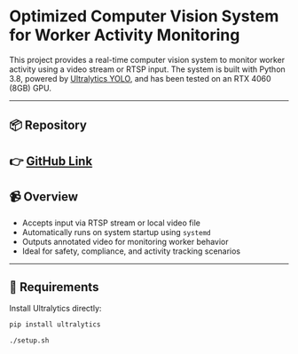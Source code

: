 # **Optimized Computer Vision System for Worker Activity Monitoring**

This project provides a real-time computer vision system to monitor worker activity using a video stream or RTSP input. The system is built with Python 3.8, powered by [Ultralytics YOLO](https://github.com/ultralytics/ultralytics), and has been tested on an RTX 4060 (8GB) GPU.

---

## 📦 Repository

👉 [GitHub Link](https://github.com/ABHAY1937/Worker_Activity_Monitoring.git)
---

## 📹 Overview

- Accepts input via RTSP stream or local video file
- Automatically runs on system startup using `systemd`
- Outputs annotated video for monitoring worker behavior
- Ideal for safety, compliance, and activity tracking scenarios

---

## 🧰 Requirements

Install Ultralytics directly:

```bash
pip install ultralytics

./setup.sh
